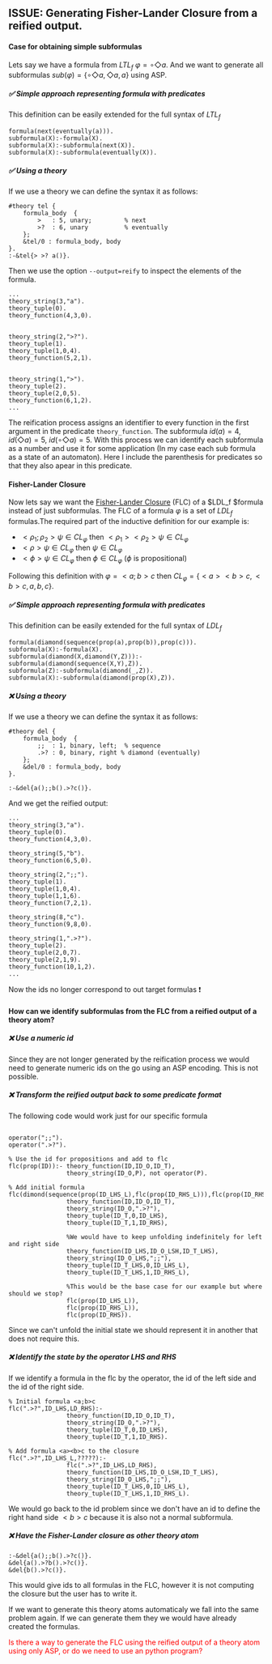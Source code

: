 ## ISSUE: Generating Fisher-Lander Closure from a reified output.

#### Case for obtaining simple subformulas
Lets say we have a formula from $LTL_f$ $\varphi = \circ \Diamond a$. And we want to generate all subformulas $sub(\varphi)=\{\circ \Diamond a, \Diamond a, a \}$ using ASP. 

##### :white_check_mark: Simple approach representing formula with predicates 
This definition can be easily extended for the full syntax of $LTL_f$
```
formula(next(eventually(a))).
subformula(X):-formula(X).
subformula(X):-subformula(next(X)).
subformula(X):-subformula(eventually(X)).
```

##### :white_check_mark: Using a theory

If we use a theory we can define the syntax it as follows:
```
#theory tel {
    formula_body  {
        >   : 5, unary;         % next
        >?  : 6, unary          % eventually
    };
    &tel/0 : formula_body, body
}.
:-&tel{> >? a()}.
```

Then we use the option `--output=reify` to inspect the elements of the formula.

```
...
theory_string(3,"a").
theory_tuple(0).
theory_function(4,3,0).


theory_string(2,">?").
theory_tuple(1).
theory_tuple(1,0,4).
theory_function(5,2,1).


theory_string(1,">").
theory_tuple(2).
theory_tuple(2,0,5).
theory_function(6,1,2).
...
```

The reification process assigns an identifier to every function in the first argument in the predicate `theory_function`. The subformula $id(a)=4$, $id(\Diamond a)=5$, $id(\circ \Diamond a)=5$. With this process we can identify each subformula as a number and use it for some application (In my case each sub formula as a state of an automaton). Here I include the parenthesis for predicates so that they also apear in this predicate.




#### Fisher-Lander Closure

Now lets say we want the [Fisher-Lander Closure](https://books.google.de/books?id=56bWrsX1xH8C&pg=PA77&lpg=PA77&dq=Fisher-Lander+closure&source=bl&ots=PF-La6XXU9&sig=ACfU3U0_lQ-sj828bvxJnodJXOYaDI_SVA&hl=en&sa=X&ved=2ahUKEwiW-dKu2bbpAhXDzKQKHTQSB0EQ6AEwAHoECAoQAQ#v=onepage&q=Fisher-Lander%20closure&f=false) (FLC) of a $LDL_f $formula instead of just subformulas.
The FLC of a formula $\varphi$ is a set of $LDL_f$ formulas.The required part of the inductive definition for our example is:
- $<\rho_1;\rho_2>\psi \in CL_{\varphi}$ then $<\rho_1><\rho_2>\psi \in CL_{\varphi}$
- $<\rho>\psi \in CL_{\varphi}$ then $\psi\in CL_{\varphi}$
- $<\phi>\psi \in CL_{\varphi}$ then $\phi\in CL_{\varphi}$ ($\phi$ is propositional)
  
Following this definition with $\varphi = <a;b>c$ then $CL_{\varphi}=\{<a><b>c,<b>c,a,b,c\}$.

##### :white_check_mark: Simple approach representing formula with predicates

This definition can be easily extended for the full syntax of $LDL_f$
```
formula(diamond(sequence(prop(a),prop(b)),prop(c))).
subformula(X):-formula(X).
subformula(diamond(X,diamond(Y,Z))):-subformula(diamond(sequence(X,Y),Z)).
subformula(Z):-subformula(diamond(_,Z)).
subformula(X):-subformula(diamond(prop(X),Z)).
```


##### :x: Using a theory

If we use a theory we can define the syntax it as follows:
```
#theory del {
    formula_body  {
        ;;  : 1, binary, left;  % sequence
        .>? : 0, binary, right % diamond (eventually)
    };
    &del/0 : formula_body, body
}.

:-&del{a();;b().>?c()}.
```

And we get the reified output:

```
...
theory_string(3,"a").
theory_tuple(0).
theory_function(4,3,0).

theory_string(5,"b").
theory_function(6,5,0).

theory_string(2,";;").
theory_tuple(1).
theory_tuple(1,0,4).
theory_tuple(1,1,6).
theory_function(7,2,1).

theory_string(8,"c").
theory_function(9,8,0).

theory_string(1,".>?").
theory_tuple(2).
theory_tuple(2,0,7).
theory_tuple(2,1,9).
theory_function(10,1,2).
...
```

Now the ids no longer correspond to out target formulas :heavy_exclamation_mark:
#### How can we identify subformulas from the FLC from a reified output of a theory atom?

##### :x: Use a numeric id  

Since they are not longer generated by the reification process we would need to generate numeric ids on the go using an ASP encoding. This is not possible.

##### :x: Transform the reified output back to some predicate format

The following code would work just for our specific formula
```

operator(";;").
operator(".>?").

% Use the id for propositions and add to flc
flc(prop(ID)):- theory_function(ID,ID_O,ID_T),
                theory_string(ID_O,P), not operator(P).

% Add initial formula
flc(dimond(sequence(prop(ID_LHS_L),flc(prop(ID_RHS_L))),flc(prop(ID_RHS)))):- 
                theory_function(ID,ID_O,ID_T),
                theory_string(ID_O,".>?"),
                theory_tuple(ID_T,0,ID_LHS),
                theory_tuple(ID_T,1,ID_RHS),
                
                %We would have to keep unfolding indefinitely for left and right side
                theory_function(ID_LHS,ID_O_LSH,ID_T_LHS),
                theory_string(ID_O_LHS,";;"),
                theory_tuple(ID_T_LHS,0,ID_LHS_L),
                theory_tuple(ID_T_LHS,1,ID_RHS_L),

                %This would be the base case for our example but where should we stop?
                flc(prop(ID_LHS_L)),
                flc(prop(ID_RHS_L)),
                flc(prop(ID_RHS)).
```

Since we can't unfold the initial state we should represent it in another that does not require this.


##### :x: Identify the state by the operator LHS and RHS

If we identify a formula in the flc by the operator, the id of the left side and the id of the right side.

```
% Initial formula <a;b>c
flc(".>?",ID_LHS,LD_RHS):- 
                theory_function(ID,ID_O,ID_T),
                theory_string(ID_O,".>?"),
                theory_tuple(ID_T,0,ID_LHS),
                theory_tuple(ID_T,1,ID_RHS).

% Add formula <a><b>c to the closure
flc(".>?",ID_LHS_L,?????):-
                flc(".>?",ID_LHS,LD_RHS),
                theory_function(ID_LHS,ID_O_LSH,ID_T_LHS),
                theory_string(ID_O_LHS,";;"),
                theory_tuple(ID_T_LHS,0,ID_LHS_L),
                theory_tuple(ID_T_LHS,1,ID_RHS_L).
```

We would go back to the id problem since we don't have an id to define the right hand side $<b>c$ because it is also not a normal subformula.

##### :x: Have the Fisher-Lander closure as other theory atom

```
:-&del{a();;b().>?c()}.
&del{a().>?b().>?c()}.
&del{b().>?c()}.
```

This would give ids to all formulas in the FLC, however it is not computing the closure but the user has to write it. 

If we want to generate this theory atoms automaticaly we fall into the same problem again. If we can generate them they we would have already created the formulas.


<span style="color:red">
Is there a way to generate the FLC using the reified output of a theory atom using only ASP, or do we need to use an python program?
</span>